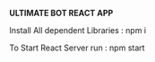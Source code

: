 **ULTIMATE BOT REACT APP**

Install All dependent Libraries : npm i

To Start React Server run : npm start